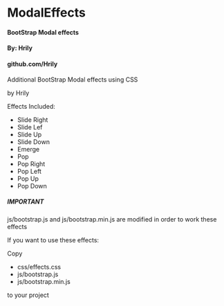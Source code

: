 # ModalEffects

####    BootStrap Modal effects    ####
####    By: Hrily                  ####
####    github.com/Hrily           ####

Additional BootStrap Modal effects using CSS

by Hrily

Effects Included:
+ Slide Right
+ Slide Lef
+ Slide Up
+ Slide Down
+ Emerge
+ Pop
+ Pop Right
+ Pop Left
+ Pop Up
+ Pop Down

##### IMPORTANT

js/bootstrap.js and js/bootstrap.min.js are modified in order to work these effects
	
If you want to use these effects:

Copy 
+ css/effects.css 
+ js/bootstrap.js
+ js/bootstrap.min.js 

to your project
	
